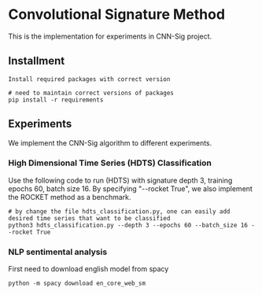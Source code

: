 # Convolutional Signature Method
This is the implementation for experiments in CNN-Sig project.
    
## Installment
    Install required packages with correct version
    
```
# need to maintain correct versions of packages
pip install -r requirements
```

## Experiments
We implement the CNN-Sig algorithm to different experiments.

### High Dimensional Time Series (HDTS) Classification
Use the following code to run (HDTS) with signature depth 3, training epochs 60, batch size 16. By specifying "--rocket True", we also implement the ROCKET method as a benchmark.

```
# by change the file hdts_classification.py, one can easily add desired time series that want to be classified
python3 hdts_classification.py --depth 3 --epochs 60 --batch_size 16 --rocket True
``` 

### NLP sentimental analysis
First need to download english model from spacy
```
python -m spacy download en_core_web_sm
```
